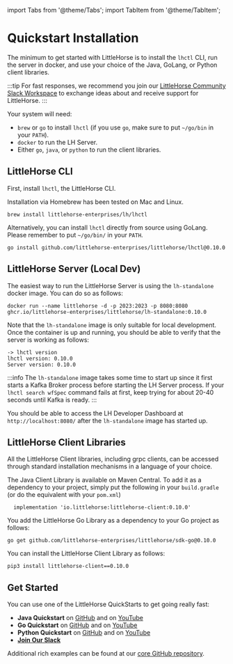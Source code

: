 import Tabs from '@theme/Tabs';
import TabItem from '@theme/TabItem';

# Quickstart Installation

The minimum to get started with LittleHorse is to install the `lhctl` CLI, run the server in docker, and use your choice of the Java, GoLang, or Python client libraries.

:::tip
For fast responses, we recommend you join our [LittleHorse Community Slack Workspace](https://launchpass.com/littlehorsecommunity) to exchange ideas about and receive support for LittleHorse.
:::

Your system will need:
* `brew` or `go` to install `lhctl` (if you use `go`, make sure to put `~/go/bin` in your `PATH`).
* `docker` to run the LH Server.
* Either `go`, `java`, or `python` to run the client libraries.

## LittleHorse CLI

First, install `lhctl`, the LittleHorse CLI.

<Tabs>
  <TabItem value="brew" label="Homebrew" default>

Installation via Homebrew has been tested on Mac and Linux.

```
brew install littlehorse-enterprises/lh/lhctl
```
  </TabItem>
  <TabItem value="go" label="Go">

Alternatively, you can install `lhctl` directly from source using GoLang. Please remember to put `~/go/bin/` in your `PATH`.

```
go install github.com/littlehorse-enterprises/littlehorse/lhctl@0.10.0
```
  </TabItem>
</Tabs>

## LittleHorse Server (Local Dev)

The easiest way to run the LittleHorse Server is using the `lh-standalone` docker image. You can do so as follows:

```
docker run --name littlehorse -d -p 2023:2023 -p 8080:8080 ghcr.io/littlehorse-enterprises/littlehorse/lh-standalone:0.10.0
```

Note that the `lh-standalone` image is only suitable for local development. Once the container is up and running, you should be able to verify that the server is working as follows:

```
-> lhctl version
lhctl version: 0.10.0
Server version: 0.10.0
```

:::info
The `lh-standalone` image takes some time to start up since it first starts a Kafka Broker process before starting the LH Server process. If your `lhctl search wfSpec` command fails at first, keep trying for about 20-40 seconds until Kafka is ready.
:::

You should be able to access the LH Developer Dashboard at `http://localhost:8080/` after the `lh-standalone` image has started up.

## LittleHorse Client Libraries

All the LittleHorse Client libraries, including grpc clients, can be accessed through standard installation mechanisms in a language of your choice.

<Tabs>
  <TabItem value="java" label="Java" default>

The Java Client Library is available on Maven Central. To add it as a dependency to your project, simply put the following in your `build.gradle` (or do the equivalent with your `pom.xml`)

```
  implementation 'io.littlehorse:littlehorse-client:0.10.0'
```
  </TabItem>
  <TabItem value="go" label="Go">
You add the LittleHorse Go Library as a dependency to your Go project as follows:

```
go get github.com/littlehorse-enterprises/littlehorse/sdk-go@0.10.0
```
  </TabItem>
  <TabItem value="python" label="Python">
You can install the LittleHorse Client Library as follows:

```
pip3 install littlehorse-client==0.10.0
```
  </TabItem>
</Tabs>

## Get Started

You can use one of the LittleHorse QuickStarts to get going really fast:

* **Java Quickstart** on [GitHub](https://github.com/littlehorse-enterprises/lh-quickstart-java) and on [YouTube](https://www.youtube.com/watch?v=8Zo_UOStg98)
* **Go Quickstart** on [GitHub](https://github.com/littlehorse-enterprises/lh-quickstart-go) and on [YouTube](https://www.youtube.com/watch?v=oZQc2ISSZsk)
* **Python Quickstart** on [GitHub](https://github.com/littlehorse-enterprises/lh-quickstart-python) and on [YouTube](https://www.youtube.com/watch?v=l3TZOjfpzTw)
* [**Join Our Slack**](https://launchpass.com/littlehorsecommunity)

Additional rich examples can be found at our [core GitHub repository](https://github.com/littlehorse-enterprises/littlehorse).
